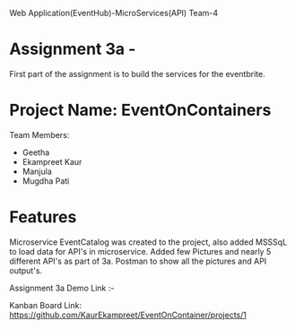 Web Application(EventHub)-MicroServices(API)
Team-4 

# Assignment 3a -
First part of the assignment is to build the services for the eventbrite.

# Project Name: EventOnContainers

Team Members: 
- Geetha
- Ekampreet Kaur
- Manjula 
- Mugdha Pati

# Features 
Microservice EventCatalog was created to the project, also added MSSSqL to load data for API's in microservice.
Added few Pictures and nearly 5 different API's as part of 3a.
Postman to show all the pictures and API output's.

Assignment 3a Demo Link :-

Kanban Board Link:
https://github.com/KaurEkampreet/EventOnContainer/projects/1

